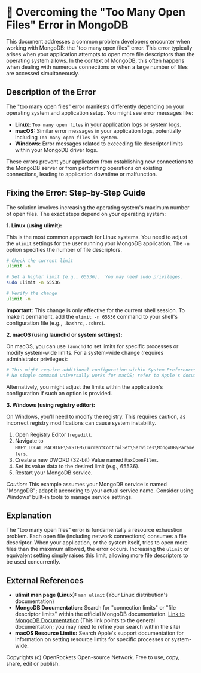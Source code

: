 # 🐞 Overcoming the "Too Many Open Files" Error in MongoDB


This document addresses a common problem developers encounter when working with MongoDB: the "too many open files" error. This error typically arises when your application attempts to open more file descriptors than the operating system allows.  In the context of MongoDB, this often happens when dealing with numerous connections or when a large number of files are accessed simultaneously.


## Description of the Error

The "too many open files" error manifests differently depending on your operating system and application setup.  You might see error messages like:

* **Linux:** `Too many open files` in your application logs or system logs.
* **macOS:** Similar error messages in your application logs, potentially including `Too many open files in system`.
* **Windows:**  Error messages related to exceeding file descriptor limits within your MongoDB driver logs.

These errors prevent your application from establishing new connections to the MongoDB server or from performing operations on existing connections, leading to application downtime or malfunction.


## Fixing the Error: Step-by-Step Guide

The solution involves increasing the operating system's maximum number of open files.  The exact steps depend on your operating system:


**1. Linux (using ulimit):**

   This is the most common approach for Linux systems. You need to adjust the `ulimit` settings for the user running your MongoDB application.  The `-n` option specifies the number of file descriptors.

   ```bash
   # Check the current limit
   ulimit -n

   # Set a higher limit (e.g., 65536).  You may need sudo privileges.
   sudo ulimit -n 65536

   # Verify the change
   ulimit -n 
   ```

   **Important:**  This change is only effective for the current shell session. To make it permanent, add the `ulimit -n 65536` command to your shell's configuration file (e.g., `.bashrc`, `.zshrc`).


**2. macOS (using launchd or system settings):**

   On macOS, you can use `launchd` to set limits for specific processes or modify system-wide limits. For a system-wide change (requires administrator privileges):

   ```bash
   # This might require additional configuration within System Preferences (Security & Privacy -> Privacy -> Full Disk Access) for the relevant application.
   # No single command universally works for macOS; refer to Apple's documentation on resource limits.
   ```

   Alternatively, you might adjust the limits within the application's configuration if such an option is provided.



**3. Windows (using registry editor):**

   On Windows, you'll need to modify the registry. This requires caution, as incorrect registry modifications can cause system instability.

   1. Open Registry Editor (`regedit`).
   2. Navigate to `HKEY_LOCAL_MACHINE\SYSTEM\CurrentControlSet\Services\MongoDB\Parameters`.
   3. Create a new DWORD (32-bit) Value named `MaxOpenFiles`.
   4. Set its value data to the desired limit (e.g., 65536).
   5. Restart your MongoDB service.


   *Caution:* This example assumes your MongoDB service is named "MongoDB";  adapt it according to your actual service name.  Consider using Windows' built-in tools to manage service settings.


## Explanation

The "too many open files" error is fundamentally a resource exhaustion problem. Each open file (including network connections) consumes a file descriptor.  When your application, or the system itself, tries to open more files than the maximum allowed, the error occurs.  Increasing the `ulimit` or equivalent setting simply raises this limit, allowing more file descriptors to be used concurrently.


## External References

* **ulimit man page (Linux):**  `man ulimit` (Your Linux distribution's documentation)
* **MongoDB Documentation:** Search for "connection limits" or "file descriptor limits" within the official MongoDB documentation.  [Link to MongoDB Documentation](https://www.mongodb.com/docs/) (This link points to the general documentation; you may need to refine your search within the site)
* **macOS Resource Limits:**  Search Apple's support documentation for information on setting resource limits for specific processes or system-wide.


Copyrights (c) OpenRockets Open-source Network. Free to use, copy, share, edit or publish.

